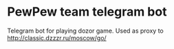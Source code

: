 # PewPew team telegram bot
Telegram bot for playing dozor game. Used as proxy to http://classic.dzzzr.ru/moscow/go/
